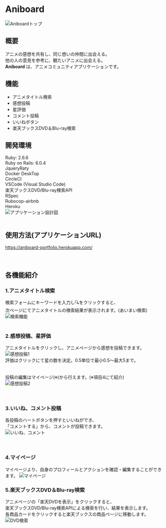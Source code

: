 # <i class="fas fa-splotch"></i>Aniboard
![Aniboardトップ](https://user-images.githubusercontent.com/75761741/148376736-0e9d3866-fac1-4577-b699-73bf1915bfbf.png)
## 概要
アニメの感想を共有し、同じ想いの仲間に出会える。  
他の人の意見を参考に、観たいアニメに出会える。  
__Aniboard__ は、アニメコミュニティアプリケーションです。

## 機能
- アニメタイトル検索
- 感想投稿
- 星評価
- コメント投稿
- いいねボタン
- 楽天ブックスDVD＆Blu-ray検索

## 開発環境
Ruby: 2.6.6   
Ruby on Rails: 6.0.4  
JqueryRaty  
Docker DeskTop  
CircleCI  
VSCode (Visual Studio Code)  
楽天ブックスDVD/Blu-ray検索API  
RSpec  
Rubocop-airbnb  
Heroku  
![アプリケーション設計図](https://user-images.githubusercontent.com/75761741/142596685-596a6405-7711-4000-ab49-fd9ff51bb772.jpg)
<br>
<br>
## 使用方法(アプリケーションURL)  
https://aniboard-portfolio.herokuapp.com/  
<br>
<br>
## 各機能紹介
### __1.アニメタイトル検索__  
検索フォームにキーワードを入力し🔍をクリックすると、  
次ページにてアニメタイトルの検索結果が表示されます。(あいまい検索)  
![検索機能](https://user-images.githubusercontent.com/75761741/138652523-5a4627e0-38af-4e1c-a3bf-203a3c532bec.png)
<br>
<br>
### __2.感想投稿、星評価__  
アニメタイトルをクリックし、アニメページから感想を投稿できます。  
![感想投稿1](https://user-images.githubusercontent.com/75761741/138659425-05b257e2-3325-4d4c-b3e4-d9cacd249345.png)  
評価はクリックにて星の数を決定。0.5単位で最小0.5〜最大5まで。  
<br>
<br>
投稿の編集はマイページ(※)から行えます。(※項目4にて紹介)  
![感想投稿2](https://user-images.githubusercontent.com/75761741/138663211-86e96952-c5c9-4c31-8c24-b3ba00657b37.png)  
<br>
<br>
### __3.いいね、コメント投稿__  
各投稿のハートボタンを押すといいねができ、  
「コメントする」から、コメントが投稿できます。  
![いいね、コメント](https://user-images.githubusercontent.com/75761741/138667184-ffbe67cc-bee8-4ca6-962f-86f145265584.png)  
<br>
<br>
### __4.マイページ__  
マイページより、自身のプロフィールとアクションを確認・編集することができます。
![マイページ](https://user-images.githubusercontent.com/75761741/148376942-77bf63d2-11ea-4912-844b-de8b34f58ced.png)

### __5.楽天ブックスDVD＆Blu-ray検索__  
アニメページの「楽天DVDを表示」をクリックすると、  
楽天ブックスDVD/Blu-ray検索APIによる検索を行い、結果を表示します。  
各商品カードをクリックすると楽天ブックスの商品ページに移動します。  
![DVD検索](https://user-images.githubusercontent.com/75761741/138664414-1c707ff9-dce2-413a-aa0f-fa683bef10be.png)  
<br>
<br>
